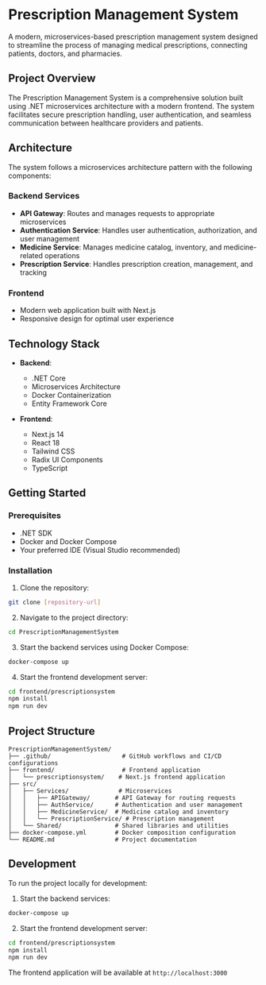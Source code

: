 # Prescription Management System

A modern, microservices-based prescription management system designed to streamline the process of managing medical prescriptions, connecting patients, doctors, and pharmacies.

## Project Overview

The Prescription Management System is a comprehensive solution built using .NET microservices architecture with a modern frontend. The system facilitates secure prescription handling, user authentication, and seamless communication between healthcare providers and patients.

## Architecture

The system follows a microservices architecture pattern with the following components:

### Backend Services
- **API Gateway**: Routes and manages requests to appropriate microservices
- **Authentication Service**: Handles user authentication, authorization, and user management
- **Medicine Service**: Manages medicine catalog, inventory, and medicine-related operations
- **Prescription Service**: Handles prescription creation, management, and tracking

### Frontend
- Modern web application built with Next.js
- Responsive design for optimal user experience

## Technology Stack

- **Backend**: 
  - .NET Core
  - Microservices Architecture
  - Docker Containerization
  - Entity Framework Core
  
- **Frontend**:
  - Next.js 14
  - React 18
  - Tailwind CSS
  - Radix UI Components
  - TypeScript

## Getting Started

### Prerequisites
- .NET SDK
- Docker and Docker Compose
- Your preferred IDE (Visual Studio recommended)

### Installation

1. Clone the repository:
```bash
git clone [repository-url]
```

2. Navigate to the project directory:
```bash
cd PrescriptionManagementSystem
```

3. Start the backend services using Docker Compose:
```bash
docker-compose up
```

4. Start the frontend development server:
```bash
cd frontend/prescriptionsystem
npm install
npm run dev
```

## Project Structure

```
PrescriptionManagementSystem/
├── .github/                    # GitHub workflows and CI/CD configurations
├── frontend/                   # Frontend application
│   └── prescriptionsystem/    # Next.js frontend application
├── src/
│   ├── Services/              # Microservices
│   │   ├── APIGateway/       # API Gateway for routing requests
│   │   ├── AuthService/      # Authentication and user management
│   │   ├── MedicineService/  # Medicine catalog and inventory
│   │   └── PrescriptionService/ # Prescription management
│   └── Shared/               # Shared libraries and utilities
├── docker-compose.yml        # Docker composition configuration
└── README.md                 # Project documentation
```

## Development

To run the project locally for development:

1. Start the backend services:
```bash
docker-compose up
```

2. Start the frontend development server:
```bash
cd frontend/prescriptionsystem
npm install
npm run dev
```

The frontend application will be available at `http://localhost:3000`